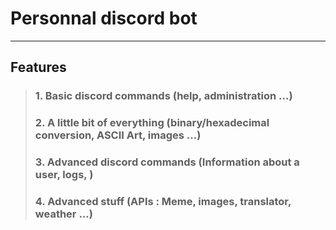 # Personnal discord bot

---

## Features


> ### 1. Basic discord commands (help, administration ...)
> ### 2. A little bit of everything (binary/hexadecimal conversion, ASCII Art, images ...)
> ### 3. Advanced discord commands (Information about a user, logs, )
> ### 4. Advanced stuff (APIs : Meme, images, translator, weather ...)